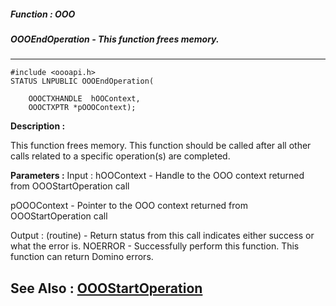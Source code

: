##### Function : OOO
##### OOOEndOperation - This function frees memory.  
---
```
#include <oooapi.h>
STATUS LNPUBLIC OOOEndOperation(

	OOOCTXHANDLE  hOOContext,
	OOOCTXPTR *pOOOContext);
```
**Description :**

This function frees memory.  This function should be called after all other 
calls related to a specific operation(s) are completed.

**Parameters :**
Input :
hOOContext  -  Handle to the OOO context returned from OOOStartOperation call

pOOOContext  -  Pointer to the OOO context returned from OOOStartOperation call

Output :
(routine)  -  Return status from this call indicates either success or what the error is. 
NOERROR - Successfully perform this function.
This function can return Domino errors.



**See Also :**
[OOOStartOperation](/reference/Func/OOOStartOperation)
---

